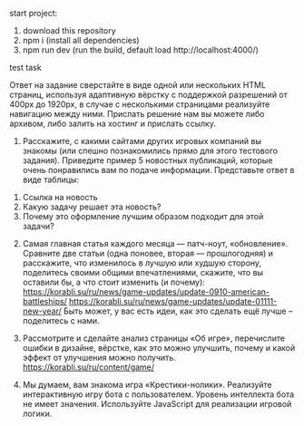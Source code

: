 start project:
1) download this repository
2) npm i (install all dependencies)
3) npm run dev (run the build, default load http://localhost:4000/)

test task

Ответ на задание сверстайте в виде одной или нескольких HTML страниц, используя адаптивную вёрстку с поддержкой разрешений от 400px до 1920px, в случае с несколькими страницами реализуйте навигацию между ними. Прислать решение нам вы можете либо архивом, либо залить на хостинг и прислать ссылку.

1) Расскажите, с какими сайтами других игровых компаний вы знакомы (или спешно познакомились прямо для этого тестового задания). Приведите пример 5 новостных публикаций, которые очень понравились вам по подаче информации. Представьте ответ в виде таблицы:
1. Ссылка на новость
2. Какую задачу решает эта новость?
3. Почему это оформление лучшим образом подходит для этой задачи?

2) Самая главная статья каждого месяца — патч-ноут, «обновление».
Сравните две статьи (одна поновее, вторая — прошлогодняя) и расскажите, что изменилось в лучшую или худшую сторону, поделитесь своими общими впечатлениями, скажите, что вы оставили бы, а что стоит изменить (и почему):
https://korabli.su/ru/news/game-updates/update-0910-american-battleships/
https://korabli.su/ru/news/game-updates/update-01111-new-year/
Быть может, у вас есть идеи, как это сделать ещё лучше – поделитесь с нами.

3) Рассмотрите и сделайте анализ страницы «Об игре», перечислите ошибки в дизайне, вёрстке, как это можно улучшить, почему и какой эффект от улучшения можно получить.
https://korabli.su/ru/content/game/
 
4) Мы думаем, вам знакома игра «Крестики-нолики». Реализуйте интерактивную игру бота с пользователем. Уровень интеллекта бота не имеет значения. Используйте JavaScript для реализации игровой логики.
